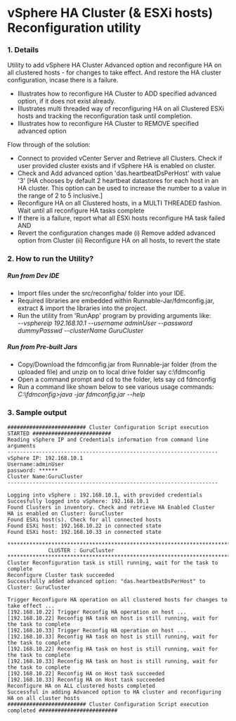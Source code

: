 # vSphere HA Cluster (& ESXi hosts) Reconfiguration utility
### 1. Details
Utility to add vSphere HA Cluster Advanced option and reconfigure HA on all clustered hosts - for changes to take effect. 
And restore the HA cluster configuration, incase there is a failure.
 * Illustrates how to reconfigure HA Cluster to ADD specified advanced option, if it does not exist already.
 * Illustrates multi threaded way of reconfiguring HA on all Clustered ESXi hosts and tracking the reconfiguration task until completion.
 * Illustrates how to reconfigure HA Cluster to REMOVE specified advanced option

Flow through of the solution:
 * Connect to provided vCenter Server and Retrieve all Clusters. Check if user provided cluster exists and if vSphere HA is enabled on cluster.
 * Check and Add advanced option 'das.heartbeatDsPerHost' with value '3' [HA chooses by default 2 heartbeat datastores for
  each host in an HA cluster. This option can be used to increase the number to a value in the range of 2 to 5 inclusive.]
 * Reconfigure HA on all Clustered hosts, in a MULTI THREADED fashion. Wait until all reconfigure HA tasks complete
 * If there is a failure, report what all ESXi hosts reconfigure HA task failed AND
 * Revert the configuration changes made (i) Remove added advanced option from Cluster (ii) Reconfigure HA on all hosts, to revert the state

### 2. How to run the Utility?
##### Run from Dev IDE

 * Import files under the src/reconfigha/ folder into your IDE.
 * Required libraries are embedded within Runnable-Jar/fdmconfig.jar, extract & import the libraries into the project.
 *  Run the utility from 'RunApp' program by providing arguments like:  
 _--vsphereip 192.168.10.1 --username adminUser --password dummyPasswd --clusterName GuruCluster_


##### Run from Pre-built Jars
 * Copy/Download the fdmconfig.jar from Runnable-jar folder (from the uploaded file) and unzip on to local drive folder say c:\fdmconfig
 * Open a command prompt and cd to the folder, lets say cd fdmconfig
 * Run a command like shown below to see various usage commands:  
 _C:\fdmconfig>java -jar fdmconfig.jar --help_
 
### 3. Sample output
```
######################### Cluster Configuration Script execution STARTED #########################
Reading vSphere IP and Credentials information from command line arguments
-------------------------------------------------------------------
vSphere IP: 192.168.10.1
Username:adminUser
password: ******
Cluster Name:GuruCluster
-------------------------------------------------------------------

Logging into vSphere : 192.168.10.1, with provided credentials
Succesfully logged into vSphere: 192.168.10.1
Found Clusters in inventory. Check and retrieve HA Enabled Cluster
HA is enabled on Cluster: GuruCluster
Found ESXi host(s). Check for all connected hosts
Found ESXi host: 192.168.10.22 in connected state
Found ESXi host: 192.168.10.33 in connected state

******************************************************************************
			 CLUSTER : GuruCluster
******************************************************************************
Cluster Reconfiguration task is still running, wait for the task to complete
Reconfigure Cluster task succeeded
Successfully added advanced option: "das.heartbeatDsPerHost" to Cluster: GuruCluster

Trigger Reconfigure HA operation on all clustered hosts for changes to take effect ...
[192.168.10.22] Trigger Reconfig HA operation on host ...
[192.168.10.22] Reconfig HA task on host is still running, wait for the task to complete
[192.168.10.33] Trigger Reconfig HA operation on host ...
[192.168.10.33] Reconfig HA task on host is still running, wait for the task to complete
[192.168.10.22] Reconfig HA task on host is still running, wait for the task to complete
[192.168.10.33] Reconfig HA task on host is still running, wait for the task to complete
[192.168.10.22] Reconfig HA on Host task succeeded
[192.168.10.33] Reconfig HA on Host task succeeded
Reconfigure HA on ALL clustered hosts completed
Successful in adding Advanced option to HA cluster and reconfiguring HA on all cluster hosts
######################### Cluster Configuration Script execution completed #########################
```
